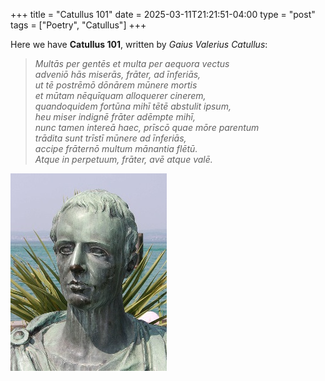 +++
title = "Catullus 101"
date = 2025-03-11T21:21:51-04:00
type = "post"
tags = ["Poetry", "Catullus"]
+++

Here we have **Catullus 101**, written by *Gaius Valerius Catullus*:

> *Multās per gentēs et multa per aequora vectus  
> adveniō hās miserās, frāter, ad īnferiās,  
> ut tē postrēmō dōnārem mūnere mortis  
> et mūtam nēquīquam alloquerer cinerem,  
> quandoquidem fortūna mihī tētē abstulit ipsum,  
> heu miser indignē frāter adēmpte mihī,  
> nunc tamen intereā haec, prīscō quae mōre parentum  
> trādita sunt trīstī mūnere ad īnferiās,  
> accipe frāternō multum mānantia flētū.  
> Atque in perpetuum, frāter, avē atque valē.*

![Catullus at Sirmione](assets/20250427_150721_Catull_Sirmione.jpg)
